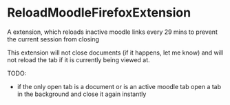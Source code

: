 # ReloadMoodleFirefoxExtension
A extension, which reloads inactive moodle links every 29 mins to prevent the current session from closing

This extension will not close documents (if it happens, let me know) and will not reload the tab if it is currently being viewed at.

TODO:
  - if the only open tab is a document or is an active moodle tab open a tab in the background and close it again instantly
